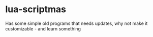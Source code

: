 # lua-scriptmas
Has some simple old programs that needs updates, why not make it customizable - and learn something
